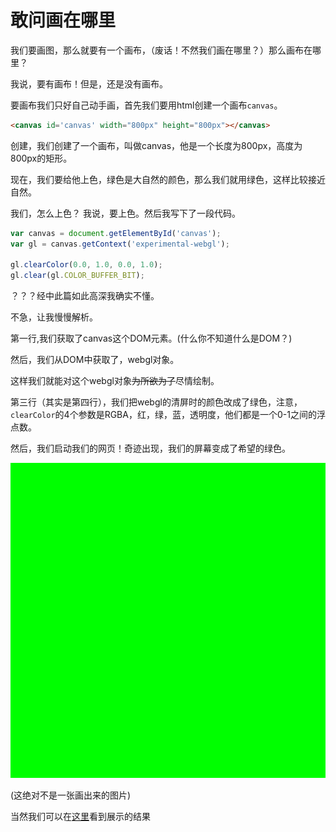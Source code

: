 # 敢问画在哪里
我们要画图，那么就要有一个画布，（废话！不然我们画在哪里？）那么画布在哪里？

我说，要有画布！但是，还是没有画布。

要画布我们只好自己动手画，首先我们要用html创建一个画布`canvas`。

```html
<canvas id='canvas' width="800px" height="800px"></canvas>
```

创建，我们创建了一个画布，叫做canvas，他是一个长度为800px，高度为800px的矩形。

现在，我们要给他上色，绿色是大自然的颜色，那么我们就用绿色，这样比较接近自然。

我们，怎么上色？
我说，要上色。然后我写下了一段代码。

```javascript
var canvas = document.getElementById('canvas');
var gl = canvas.getContext('experimental-webgl');

gl.clearColor(0.0, 1.0, 0.0, 1.0);
gl.clear(gl.COLOR_BUFFER_BIT);
```

？？？经中此篇如此高深我确实不懂。

不急，让我慢慢解析。


第一行,我们获取了canvas这个DOM元素。(什么你不知道什么是DOM？)

然后，我们从DOM中获取了，webgl对象。

这样我们就能对这个webgl对象~~为所欲为了~~尽情绘制。

第三行（其实是第四行），我们把webgl的清屏时的颜色改成了绿色，注意，`clearColor`的4个参数是RGBA，红，绿，蓝，透明度，他们都是一个0-1之间的浮点数。

然后，我们启动我们的网页！奇迹出现，我们的屏幕变成了希望的绿色。

![](../res/00.01.png)

(这绝对不是一张画出来的图片)

当然我们可以在[这里](.)看到展示的结果
